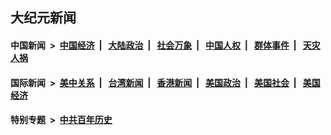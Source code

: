 ## 大纪元新闻

#### 中国新闻 &nbsp;>&nbsp; [中国经济](indexes/ncid283/README.md?09272045) &nbsp;| &nbsp; [大陆政治](indexes/ncid277/README.md?09272045) &nbsp;| &nbsp; [社会万象](indexes/ncid282/README.md?09272045) &nbsp;| &nbsp; [中国人权](indexes/ncid278/README.md?09272045) &nbsp;| &nbsp; [群体事件](indexes/ncid279/README.md?09272045) &nbsp;| &nbsp; [天灾人祸](indexes/ncid280/README.md?09272045)

#### 国际新闻 &nbsp;>&nbsp; [美中关系](indexes/nf1412576/README.md?09272045) &nbsp;| &nbsp; [台湾新闻](indexes/ncid1349361/README.md?09272045) &nbsp;| &nbsp; [香港新闻](indexes/ncid1349362/README.md?09272045) &nbsp;| &nbsp; [美国政治](indexes/ncid1078159/README.md?09272045) &nbsp;| &nbsp; [美国社会](indexes/ncid1078160/README.md?09272045) &nbsp;| &nbsp; [美国经济](indexes/ncid1078158/README.md?09272045)

#### 特别专题 &nbsp;>&nbsp; [中共百年历史](https://github.com/easy2view/epoch-special/blob/master/README.md?09272045)  

